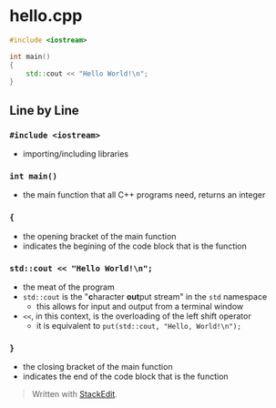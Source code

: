 # hello.cpp

```cpp
#include <iostream>

int main()
{
	std::cout << "Hello World!\n";
}
```

## Line by Line

### `#include <iostream>`
- importing/including libraries

### `int main()`
- the main function that all C++ programs need, returns an integer

### `{`
- the opening bracket of the main function
- indicates the begining of the code block that is the function

### `std::cout << "Hello World!\n";`
- the meat of the program
- `std::cout` is the "**c**haracter **out**put stream" in the `std` namespace
	- this allows for input and output from a terminal window
- `<<`, in this context, is the overloading of the left shift operator
	- it is equivalent to `put(std::cout, "Hello, World!\n");`

### `}`
- the closing bracket of the main function
- indicates the end of the code block that is the function




> Written with [StackEdit](https://stackedit.io/).
<!--stackedit_data:
eyJoaXN0b3J5IjpbMTk2Nzk4NjkwLDQ3MDU3OTAxMywtNjU3MD
UyNjE2LC0xMzM5MDYzODU4XX0=
-->